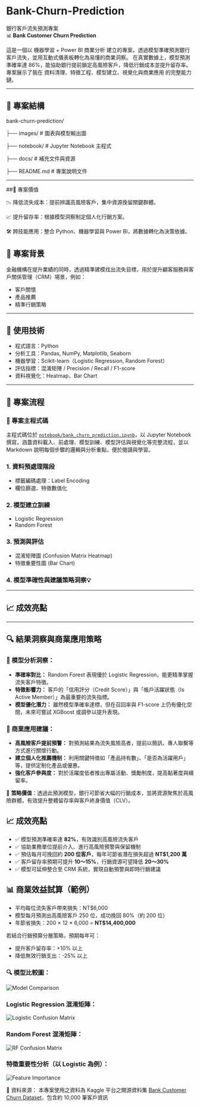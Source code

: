 # Bank-Churn-Prediction  
銀行客戶流失預測專案  
📊 **Bank Customer Churn Prediction**

這是一個以 機器學習 + Power BI 商業分析 建立的專案，透過模型準確預測銀行客戶流失，並用互動式儀表板轉化為易懂的商業洞察。
在真實數據上，模型預測準確率達 86%，能協助銀行提前鎖定高風險客戶，降低行銷成本並提升留存率。
專案展示了我在 資料清理、特徵工程、模型建立、視覺化與商業應用 的完整能力鏈。


---

## 📁 專案結構

bank-churn-prediction/

├── images/   # 圖表與模型輸出圖

├── notebook/ # Jupyter Notebook 主程式

├── docs/     # 補充文件與資源

├── README.md # 專案說明文件

---

##🔹 專案價值

📉 降低流失成本：提前辨識高風險客戶，集中資源挽留關鍵群體。

📈 提升留存率：根據模型洞察制定個人化行銷方案。

🛠 跨技能應用：整合 Python、機器學習與 Power BI，將數據轉化為決策依據。



## 📌 專案背景

金融機構在提升業績的同時，透過精準建模找出流失目標，用於提升顧客服務與客戶關係管理（CRM）場景，例如：

- 客戶關懷
- 產品推薦
- 精準行銷策略

---

## 🧠 使用技術

- 程式語言：Python  
- 分析工具：Pandas, NumPy, Matplotlib, Seaborn  
- 機器學習：Scikit-learn（Logistic Regression, Random Forest）  
- 評估指標：混淆矩陣 / Precision / Recall / F1-score  
- 資料視覺化：Heatmap、Bar Chart  

---

## 🔁 專案流程

### 📓 專案主程式碼  
主程式碼位於 [`notebook/bank_churn_prediction.ipynb`](notebook/bank_churn_prediction.ipynb)，以 Jupyter Notebook 撰寫，涵蓋資料載入、前處理、模型訓練、模型評估與視覺化等完整流程，並以 Markdown 說明每個步驟的邏輯與分析重點，便於閱讀與學習。

### 1. 資料預處理階段  
- 標籤編碼處理：Label Encoding  
- 欄位篩選、特徵數值化  

### 2. 模型建立訓練  
- Logistic Regression  
- Random Forest  

### 3. 預測與評估  
- 混淆矩陣圖 (Confusion Matrix Heatmap)  
- 特徵重要性圖 (Bar Chart)  

### 4. 模型準確性與建議策略洞察💡

---

## 📈 成效亮點

---

## 🔍 結果洞察與商業應用策略

### 📌 模型分析洞察：
- **準確率對比：** Random Forest 表現優於 Logistic Regression，能更精準掌握流失客戶特徵。
- **特徵影響力：** 客戶的「信用評分（Credit Score）」與「帳戶活躍狀態（Is Active Member）」為最重要的流失指標。
- **模型優化潛力：** 雖然模型準確率達標，但在召回率與 F1-score 上仍有優化空間，未來可嘗試 XGBoost 或調參以提升表現。

### 💼 商業應用建議：
- **高風險客戶提前預警：** 對預測結果為流失風險高者，提前以簡訊、專人聯繫等方式進行關懷行動。
- **建立個人化推薦機制：** 利用關鍵特徵如「產品持有數」、「是否為活躍用戶」等，提供定制化產品或優惠。
- **強化客戶參與度：** 對於活躍度低者推出專屬活動、獎勵制度，提高黏著度與續留率。

📣 **策略價值**：透過此預測模型，銀行可節省大幅的行銷成本，並將資源聚焦於高風險群體，有效提升整體留存率與客戶終身價值（CLV）。

## 📈 成效亮點

- ✅ 模型預測準確率達 **82%**，有效識別高風險流失客戶
- ✅ 協助業務單位提前介入、進行高風險預警與保留機制
- ✅ 預估每月可挽回約 **200 位客戶**，每年可節省潛在損失超過 **NT$1,200 萬**
- ✅ 客戶留存率預期可提升 **10～15%**，行銷資源可望降低 **20～30%**
- ✅ 模型可延伸整合至 CRM 系統，實現自動預警與即時行銷建議

   
## 📊 商業效益試算（範例）

- 平均每位流失客戶帶來損失：NT$6,000
- 模型每月預測出高風險客戶 250 位，成功挽回 80%（約 200 位）
- 年節省損失：200 × 12 × 6,000 = **NT$14,400,000**

若結合行銷預算分層策略，預期每年可：
- 提升客戶留存率：+10% 以上
- 降低無效行銷支出：-25% 以上


### 🔍 模型比較圖：
![Model Comparison](images/model_comparison.png)

### Logistic Regression 混淆矩陣：
![Logistic Confusion Matrix](images/confusion_logistic.png)

### Random Forest 混淆矩陣：
![RF Confusion Matrix](images/confusion_rf.png)

### 特徵重要性分析（以 Logistic 為例）：
![Feature Importance](images/feature_importance_logistic.png)


📁 資料來源：
本專案使用之資料為 Kaggle 平台之開源資料集 [Bank Customer Churn Dataset](https://www.kaggle.com/datasets/gauravtopre/bank-customer-churn-dataset)，包含約 10,000 筆客戶資訊
